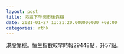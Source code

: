 ```yaml
---
layout: post
title: 港股下午開市後靠穩
date: 2021-01-27 13:21:20.000000000 +08:00
categories: rthk
---
```


港股靠穩。恒生指數較早時報29448點，升57點。
